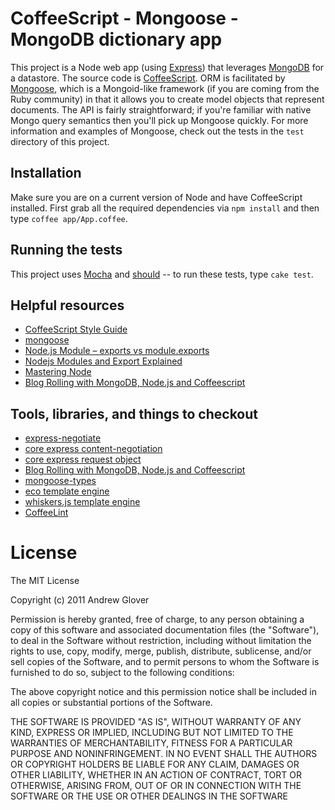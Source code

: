 # CoffeeScript - Mongoose - MongoDB dictionary app

This project is a Node web app (using [Express](http://expressjs.com/)) that leverages [MongoDB](http://www.mongodb.org/) for a datastore. 
The source code is [CoffeeScript](http://coffeescript.org/). ORM is facilitated by [Mongoose](http://mongoosejs.com/), which is a Mongoid-like 
framework (if you are coming from the Ruby community) in that it allows you to create model objects that represent documents. The API is fairly
straightforward; if you're familiar with native Mongo query semantics then you'll pick up Mongoose quickly. For more information and examples of 
Mongoose, check out the tests in the `test` directory of this project. 

## Installation

Make sure you are on a current version of Node and have CoffeeScript installed. First grab all the required dependencies via `npm install` and then 
type `coffee app/App.coffee`. 

## Running the tests

This project uses [Mocha](http://visionmedia.github.com/mocha/) and [should](https://github.com/visionmedia/should.js) -- to run these tests, type `cake test`.

## Helpful resources

* [CoffeeScript Style Guide](https://github.com/polarmobile/coffeescript-style-guide)
* [mongoose](http://mongoosejs.com/)
* [Node.js Module – exports vs module.exports](http://www.hacksparrow.com/node-js-exports-vs-module-exports.html)
* [Nodejs Modules and Export Explained](http://itsallabtamil.blogspot.com/2012/01/nodejs-modules-and-export-explained.html)
* [Mastering Node](http://visionmedia.github.com/masteringnode/book.html)
* [Blog Rolling with MongoDB, Node.js and Coffeescript](http://blog.james-carr.org/2012/01/16/blog-rolling-with-mongodb-node-js-and-coffeescript/)

## Tools, libraries, and things to checkout

* [express-negotiate](https://github.com/chrisleishman/express-negotiate)
* [core express content-negotiation](https://github.com/visionmedia/express/blob/master/examples/content-negotiation/index.js)
* [core express request object](https://github.com/visionmedia/express/blob/master/lib/request.js)
* [Blog Rolling with MongoDB, Node.js and Coffeescript](http://blog.james-carr.org/2012/01/16/blog-rolling-with-mongodb-node-js-and-coffeescript/)
* [mongoose-types](https://github.com/bnoguchi/mongoose-types)
* [eco template engine](https://github.com/sstephenson/eco)
* [whiskers.js template engine](https://github.com/gsf/whiskers.js)
* [CoffeeLint](http://www.coffeelint.org/)


# License

The MIT License

Copyright (c) 2011 Andrew Glover

Permission is hereby granted, free of charge, to any person obtaining a copy of this software and associated documentation files (the "Software"), to 
deal in the Software without restriction, including without limitation the rights to use, copy, modify, merge, publish, distribute, sublicense, and/or 
sell copies of the Software, and to permit persons to whom the Software is furnished to do so, subject to the following conditions:

The above copyright notice and this permission notice shall be included in all copies or substantial portions of the Software.

THE SOFTWARE IS PROVIDED "AS IS", WITHOUT WARRANTY OF ANY KIND, EXPRESS OR IMPLIED, INCLUDING BUT NOT LIMITED TO THE WARRANTIES OF MERCHANTABILITY, 
FITNESS FOR A PARTICULAR PURPOSE AND NONINFRINGEMENT. IN NO EVENT SHALL THE AUTHORS OR COPYRIGHT HOLDERS BE LIABLE FOR ANY CLAIM, DAMAGES OR OTHER 
LIABILITY, WHETHER IN AN ACTION OF CONTRACT, TORT OR OTHERWISE, ARISING FROM, OUT OF OR IN CONNECTION WITH THE SOFTWARE OR THE USE OR 
OTHER DEALINGS IN THE SOFTWARE